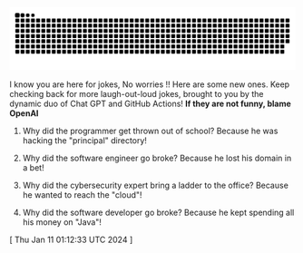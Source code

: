 <picture>
  <source media="(prefers-color-scheme: dark)" srcset="https://raw.githubusercontent.com/platane/platane/output/github-contribution-grid-snake-dark.svg">
  <source media="(prefers-color-scheme: light)" srcset="https://raw.githubusercontent.com/platane/platane/output/github-contribution-grid-snake.svg">
  <img alt="github contribution grid snake animation" src="https://raw.githubusercontent.com/platane/platane/output/github-contribution-grid-snake.svg">
</picture>


I know you are here for jokes, No worries !!
Here are some new ones. Keep checking back for more laugh-out-loud jokes, brought to you by the dynamic duo of Chat GPT and GitHub Actions! __If they are not funny, blame OpenAI__
 
1. Why did the programmer get thrown out of school? Because he was hacking the "principal" directory!

2. Why did the software engineer go broke? Because he lost his domain in a bet!

3. Why did the cybersecurity expert bring a ladder to the office? Because he wanted to reach the "cloud"!

4. Why did the software developer go broke? Because he kept spending all his money on "Java"!
 
[ 
Thu Jan 11 01:12:33 UTC 2024
 ]
